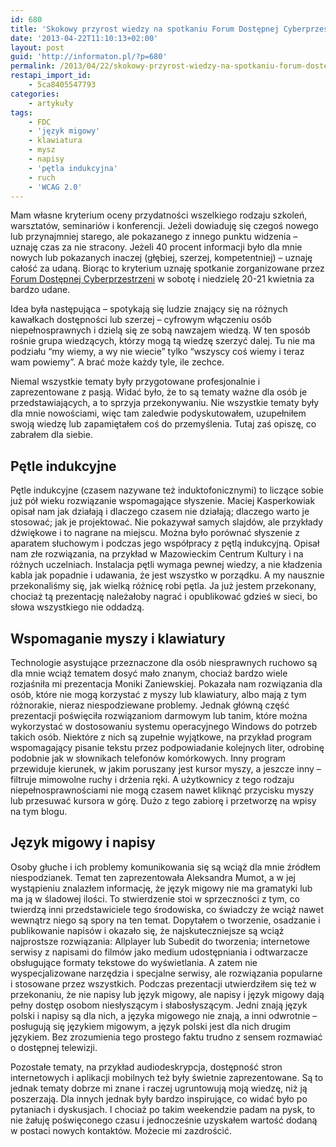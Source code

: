 ```yaml
---
id: 680
title: 'Skokowy przyrost wiedzy na spotkaniu Forum Dostępnej Cyberprzestrzeni'
date: '2013-04-22T11:10:13+02:00'
layout: post
guid: 'http://informaton.pl/?p=680'
permalink: /2013/04/22/skokowy-przyrost-wiedzy-na-spotkaniu-forum-dostepnej-cyberprzestrzeni/
restapi_import_id:
    - 5ca8405547793
categories:
    - artykuły
tags:
    - FDC
    - 'język migowy'
    - klawiatura
    - mysz
    - napisy
    - 'pętla indukcyjna'
    - ruch
    - 'WCAG 2.0'
---
```


Mam własne kryterium oceny przydatności wszelkiego rodzaju szkoleń, warsztatów, seminariów i konferencji. Jeżeli dowiaduję się czegoś nowego lub przynajmniej starego, ale pokazanego z innego punktu widzenia – uznaję czas za nie stracony. Jeżeli 40 procent informacji było dla mnie nowych lub pokazanych inaczej (głębiej, szerzej, kompetentniej) – uznaję całość za udaną. Biorąc to kryterium uznaję spotkanie zorganizowane przez [Forum Dostępnej Cyberprzestrzeni](http://fdc.org.pl) w sobotę i niedzielę 20-21 kwietnia za bardzo udane.

Idea była następująca – spotykają się ludzie znający się na różnych kawałkach dostępności lub szerzej – cyfrowym włączeniu osób niepełnosprawnych i dzielą się ze sobą nawzajem wiedzą. W ten sposób rośnie grupa wiedzących, którzy mogą tą wiedzę szerzyć dalej. Tu nie ma podziału “my wiemy, a wy nie wiecie” tylko “wszyscy coś wiemy i teraz wam powiemy”. A brać może każdy tyle, ile zechce.

Niemal wszystkie tematy były przygotowane profesjonalnie i zaprezentowane z pasją. Widać było, że to są tematy ważne dla osób je przedstawiających, a to sprzyja przekonywaniu. Nie wszystkie tematy były dla mnie nowościami, więc tam zaledwie podyskutowałem, uzupełniłem swoją wiedzę lub zapamiętałem coś do przemyślenia. Tutaj zaś opiszę, co zabrałem dla siebie.

## Pętle indukcyjne

Pętle indukcyjne (czasem nazywane też induktofonicznymi) to liczące sobie już pół wieku rozwiązanie wspomagające słyszenie. Maciej Kasperkowiak opisał nam jak działają i dlaczego czasem nie działają; dlaczego warto je stosować; jak je projektować. Nie pokazywał samych slajdów, ale przykłady dźwiękowe i to nagrane na miejscu. Można było porównać słyszenie z aparatem słuchowym i podczas jego współpracy z pętlą indukcyjną. Opisał nam złe rozwiązania, na przykład w Mazowieckim Centrum Kultury i na różnych uczelniach. Instalacja pętli wymaga pewnej wiedzy, a nie kładzenia kabla jak popadnie i udawania, że jest wszystko w porządku. A my nausznie przekonaliśmy się, jak wielką różnicę robi pętla. Ja już jestem przekonany, chociaż tą prezentację należałoby nagrać i opublikować gdzieś w sieci, bo słowa wszystkiego nie oddadzą.

## Wspomaganie myszy i klawiatury

Technologie asystujące przeznaczone dla osób niesprawnych ruchowo są dla mnie wciąż tematem dosyć mało znanym, chociaż bardzo wiele rozjaśniła mi prezentacja Moniki Zaniewskiej. Pokazała nam rozwiązania dla osób, które nie mogą korzystać z myszy lub klawiatury, albo mają z tym różnorakie, nieraz niespodziewane problemy. Jednak główną część prezentacji poświęciła rozwiązaniom darmowym lub tanim, które można wykorzystać w dostosowaniu systemu operacyjnego Windows do potrzeb takich osób. Niektóre z nich są zupełnie wyjątkowe, na przykład program wspomagający pisanie tekstu przez podpowiadanie kolejnych liter, odrobinę podobnie jak w słownikach telefonów komórkowych. Inny program przewiduje kierunek, w jakim poruszany jest kursor myszy, a jeszcze inny – filtruje mimowolne ruchy i drżenia ręki. A użytkownicy z tego rodzaju niepełnosprawnościami nie mogą czasem nawet kliknąć przycisku myszy lub przesuwać kursora w górę. Dużo z tego zabiorę i przetworzę na wpisy na tym blogu.

## Język migowy i napisy

 Osoby głuche i ich problemy komunikowania się są wciąż dla mnie źródłem niespodzianek. Temat ten zaprezentowała Aleksandra Mumot, a w jej wystąpieniu znalazłem informację, że język migowy nie ma gramatyki lub ma ją w śladowej ilości. To stwierdzenie stoi w sprzeczności z tym, co twierdzą inni przedstawiciele tego środowiska, co świadczy że wciąż nawet wewnątrz niego są spory na ten temat. Dopytałem o tworzenie, osadzanie i publikowanie napisów i okazało się, że najskuteczniejsze są wciąż najprostsze rozwiązania: Allplayer lub Subedit do tworzenia; internetowe serwisy z napisami do filmów jako medium udostępniania i odtwarzacze obsługujące formaty tekstowe do wyświetlania. A zatem nie wyspecjalizowane narzędzia i specjalne serwisy, ale rozwiązania popularne i stosowane przez wszystkich. Podczas prezentacji utwierdziłem się też w przekonaniu, że nie napisy lub język migowy, ale napisy i język migowy dają pełny dostęp osobom niesłyszącym i słabosłyszącym. Jedni znają język polski i napisy są dla nich, a języka migowego nie znają, a inni odwrotnie – posługują się językiem migowym, a język polski jest dla nich drugim językiem. Bez zrozumienia tego prostego faktu trudno z sensem rozmawiać o dostępnej telewizji.

Pozostałe tematy, na przykład audiodeskrypcja, dostępność stron internetowych i aplikacji mobilnych też były świetnie zaprezentowane. Są to jednak tematy dobrze mi znane i raczej ugruntowują moją wiedzę, niż ją poszerzają. Dla innych jednak były bardzo inspirujące, co widać było po pytaniach i dyskusjach. I chociaż po takim weekendzie padam na pysk, to nie żałuję poświęconego czasu i jednocześnie uzyskałem wartość dodaną w postaci nowych kontaktów. Możecie mi zazdrościć.